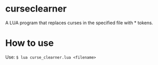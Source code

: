 # curseclearner
A LUA program that replaces curses in the specified file with * tokens.

# How to use
Use: `$ lua curse_clearner.lua <filename>`
